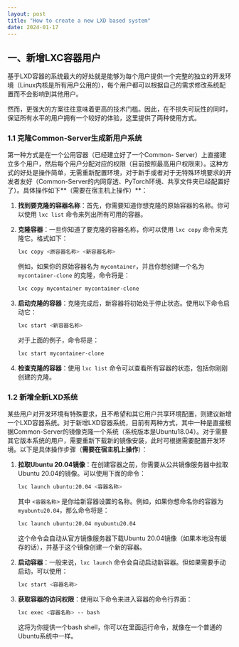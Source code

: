 ```yaml
---
layout: post
title: "How to create a new LXD based system"
date: 2024-01-17
---
```


## 一、新增LXC容器用户

基于LXD容器的系统最大的好处就是能够为每个用户提供一个完整的独立的开发环境（Linux内核是所有用户公用的），每个用户都可以根据自己的需求修改系统配置而不会影响到其他用户。

然而，更强大的方案往往意味着更高的技术门槛。因此，在不损失可玩性的同时，保证所有水平的用户拥有一个较好的体验，这里提供了两种使用方式。

### 1.1 克隆Common-Server生成新用户系统

第一种方式是在一个公用容器（已经建立好了一个Common- Server）上直接建立多个用户，然后每个用户分配对应的权限（目前按照最高用户权限来）。这种方式的好处是操作简单，无需重新配置环境，对于新手或者对于无特殊环境要求的开发者友好（Common-Server的内网穿透、PyTorch环境、共享文件夹已经配置好了）。具体操作如下**（需要在宿主机上操作）**：

1. **找到要克隆的容器名称**：首先，你需要知道你想克隆的原始容器的名称。你可以使用 `lxc list` 命令来列出所有可用的容器。

2. **克隆容器**：一旦你知道了要克隆的容器名称，你可以使用 `lxc copy` 命令来克隆它。格式如下：

   ```bash
   lxc copy <原容器名称> <新容器名称>
   ```

   例如，如果你的原始容器名为 `mycontainer`，并且你想创建一个名为 `mycontainer-clone` 的克隆，命令将是：

   ```bash
   lxc copy mycontainer mycontainer-clone
   ```

3. **启动克隆的容器**：克隆完成后，新容器将初始处于停止状态。使用以下命令启动它：

   ```bash
   lxc start <新容器名称>
   ```

   对于上面的例子，命令将是：

   ```bash
   lxc start mycontainer-clone
   ```

4. **检查克隆的容器**：使用 `lxc list` 命令可以查看所有容器的状态，包括你刚刚创建的克隆。

### 1.2 新增全新LXD系统

某些用户对开发环境有特殊要求，且不希望和其它用户共享环境配置，则建议新增一个LXD容器系统。对于新增LXD容器系统，目前有两种方式，其中一种是直接根据Common-Server的镜像克隆一个系统（系统版本是Ubuntu18.04）。对于需要其它版本系统的用户，需要重新下载新的镜像安装，此时可根据需要配置开发环境。以下是具体操作步骤（**需要在宿主机上操作**）：

1. **拉取Ubuntu 20.04镜像**：在创建容器之前，你需要从公共镜像服务器中拉取Ubuntu 20.04的镜像。可以使用下面的命令：

   ```bash
   lxc launch ubuntu:20.04 <容器名称>
   ```

   其中 `<容器名称>` 是你给新容器设置的名称。例如，如果你想命名你的容器为 `myubuntu20.04`，那么命令将是：

   ```bash
   lxc launch ubuntu:20.04 myubuntu20.04
   ```

   这个命令会自动从官方镜像服务器下载Ubuntu 20.04镜像（如果本地没有缓存的话），并基于这个镜像创建一个新的容器。

2. **启动容器**：一般来说，`lxc launch` 命令会自动启动新容器。但如果需要手动启动，可以使用：

   ```bash
   lxc start <容器名称>
   ```

3. **获取容器的访问权限**：使用以下命令来进入容器的命令行界面：

   ```bash
   lxc exec <容器名称> -- bash
   ```

   这将为你提供一个bash shell，你可以在里面运行命令，就像在一个普通的Ubuntu系统中一样。